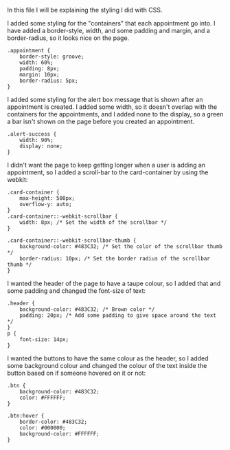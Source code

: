 In this file I will be explaining the styling I did with CSS. 

I added some styling for the "containers" that each appointment go into. I have added a border-style, width, and some 
padding and margin, and a border-radius, so it looks nice on the page.

```
.appointment {
    border-style: groove;
    width: 60%;
    padding: 8px;
    margin: 10px;
    border-radius: 5px;
}
```

I added some styling for the alert box message that is shown after an appointment is created. I added some width, so it 
doesn't overlap with the containers for the appointments, and I added none to the display, so a green a bar isn't shown
on the page before you created an appointment. 

```
.alert-success {
    width: 90%;
    display: none;
}
```

I didn't want the page to keep getting longer when a user is adding an appointment, so I added a scroll-bar to the 
card-container by using the webkit: 

```
.card-container {
    max-height: 500px;
    overflow-y: auto;
}
.card-container::-webkit-scrollbar {
    width: 8px; /* Set the width of the scrollbar */
}

.card-container::-webkit-scrollbar-thumb {
    background-color: #483C32; /* Set the color of the scrollbar thumb */
    border-radius: 10px; /* Set the border radius of the scrollbar thumb */
}

```

I wanted the header of the page to have a taupe colour, so I added that and some padding and changed the font-size 
of text:

```
.header {
    background-color: #483C32; /* Brown color */
    padding: 20px; /* Add some padding to give space around the text */
}
p {
    font-size: 14px;
}
```

I wanted the buttons to have the same colour as the header, so I added some background colour and changed the colour 
of the text inside the button based on if someone hovered on it or not:

```
.btn {
    background-color: #483C32;
    color: #FFFFFF;
}

.btn:hover {
    border-color: #483C32;
    color: #000000;
    background-color: #FFFFFF;
}
```